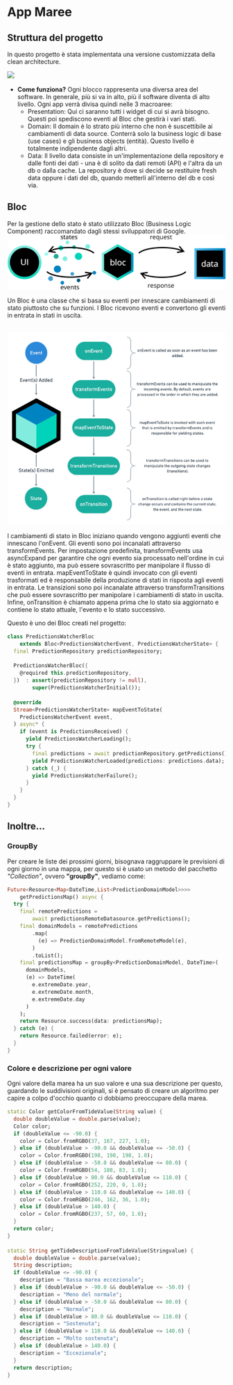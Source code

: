 # App Maree
 
## Struttura del progetto

In questo progetto è stata implementata una versione customizzata della clean architecture.

<img src="https://i0.wp.com/resocoder.com/wp-content/uploads/2019/08/Clean-Architecture-Flutter-Diagram.png?resize=556%2C707&ssl=1">


- **Come funziona?**
   Ogni blocco rappresenta una diversa area del software. In generale, più si va in alto, più il software diventa di alto livello.
   Ogni app verrà divisa quindi nelle 3 macroaree: 
   + Presentation:
     Qui ci saranno tutti i widget di cui si avrà bisogno. Questi poi spediscono eventi al Bloc che gestirà i vari stati.
   + Domain:
     Il domain è lo strato più interno che non è suscettibile ai cambiamenti di data source. Conterrà solo la business logic di base (use cases) e gli business objects (entità). Questo livello è totalmente indipendente dagli altri.
   + Data:
     Il livello data consiste in un'implementazione della repository e dalle fonti dei dati - una è di solito da dati remoti (API) e l'altra da un db o dalla cache. La repository è dove si decide se restituire fresh data oppure i dati del db, quando metterli all'interno del db e così via.
## Bloc

Per la gestione dello stato è stato utilizzato Bloc (Business Logic Component) raccomandato dagli stessi sviluppatori di Google. 
<br>
<img src="https://raw.githubusercontent.com/felangel/bloc/master/docs/assets/bloc_architecture_full.png" alt="Bloc Architecture">

Un Bloc è una classe che si basa su eventi per innescare cambiamenti di stato piuttosto che su funzioni. I Bloc ricevono eventi e convertono gli eventi in entrata in stati in uscita.

<br>
<img src="https://raw.githubusercontent.com/felangel/bloc/master/docs/assets/bloc_flow.png" alt="Bloc Flow">
<br>

I cambiamenti di stato in Bloc iniziano quando vengono aggiunti eventi che innescano l'onEvent. Gli eventi sono poi incanalati attraverso transformEvents. Per impostazione predefinita, transformEvents usa asyncExpand per garantire che ogni evento sia processato nell'ordine in cui è stato aggiunto, ma può essere sovrascritto per manipolare il flusso di eventi in entrata. mapEventToState è quindi invocato con gli eventi trasformati ed è responsabile della produzione di stati in risposta agli eventi in entrata. 
Le transizioni sono poi incanalate attraverso transformTransitions che può essere sovrascritto per manipolare i cambiamenti di stato in uscita. Infine, onTransition è chiamato appena prima che lo stato sia aggiornato e contiene lo stato attuale, l'evento e lo stato successivo.

Questo è uno dei Bloc creati nel progetto: 
```dart
class PredictionsWatcherBloc
    extends Bloc<PredictionsWatcherEvent, PredictionsWatcherState> {
  final PredictionRepository predictionRepository;

  PredictionsWatcherBloc({
    @required this.predictionRepository,
  })  : assert(predictionRepository != null),
        super(PredictionsWatcherInitial());

  @override
  Stream<PredictionsWatcherState> mapEventToState(
    PredictionsWatcherEvent event,
  ) async* {
    if (event is PredictionsReceived) {
      yield PredictionsWatcherLoading();
      try {
        final predictions = await predictionRepository.getPredictions();
        yield PredictionsWatcherLoaded(predictions: predictions.data);
      } catch (_) {
        yield PredictionsWatcherFailure();
      }
    }
  }
}
``` 

## Inoltre...
### GroupBy

Per creare le liste dei prossimi giorni, bisognava raggruppare le previsioni di ogni giorno in una mappa, per questo si è usato un metodo del pacchetto *"Collection"*, ovvero **"groupBy"**, vediamo come: 
```dart
Future<Resource<Map<DateTime,List<PredictionDomainModel>>>>
    getPredictionsMap() async {
  try {
    final remotePredictions =
        await predictionsRemoteDatasource.getPredictions();
    final domainModels = remotePredictions
        .map(
          (e) => PredictionDomainModel.fromRemoteModel(e),
        )
        .toList();
    final predictionsMap = groupBy<PredictionDomainModel, DateTime>(
      domainModels,
      (e) => DateTime(
        e.extremeDate.year,
        e.extremeDate.month,
        e.extremeDate.day
      )
    );
    return Resource.success(data: predictionsMap);
  } catch (e) {
    return Resource.failed(error: e);
  }
}
``` 

### Colore e descrizione per ogni valore

Ogni valore della marea ha un suo valore e una sua descrizione per questo, guardando le suddivisioni originali, si è pensato di creare un algoritmo per capire a colpo d'occhio quanto ci dobbiamo preoccupare della marea. 

```dart
static Color getColorFromTideValue(String value) {
  double doubleValue = double.parse(value);
  Color color;
  if (doubleValue <= -90.0) {
    color = Color.fromRGBO(37, 167, 227, 1.0);
  } else if (doubleValue > -90.0 && doubleValue <= -50.0) {
    color = Color.fromRGBO(198, 198, 198, 1.0);
  } else if (doubleValue > -50.0 && doubleValue <= 80.0) {
    color = Color.fromRGBO(54, 188, 83, 1.0);
  } else if (doubleValue > 80.0 && doubleValue <= 110.0) {
    color = Color.fromRGBO(252, 220, 0, 1.0);
  } else if (doubleValue > 110.0 && doubleValue <= 140.0) {
    color = Color.fromRGBO(246, 162, 36, 1.0);
  } else if (doubleValue > 140.0) {
    color = Color.fromRGBO(237, 57, 60, 1.0);
  }
  return color;
}

static String getTideDescriptionFromTideValue(Stringvalue) {
  double doubleValue = double.parse(value);
  String description;
  if (doubleValue <= -90.0) {
    description = "Bassa marea eccezionale";
  } else if (doubleValue > -90.0 && doubleValue <= -50.0) {
    description = "Meno del normale";
  } else if (doubleValue > -50.0 && doubleValue <= 80.0) {
    description = "Normale";
  } else if (doubleValue > 80.0 && doubleValue <= 110.0) {
    description = "Sostenuta";
  } else if (doubleValue > 110.0 && doubleValue <= 140.0) {
    description = "Molto sostenuta";
  } else if (doubleValue > 140.0) {
    description = "Eccezionale";
  }
  return description;
}
``` 
